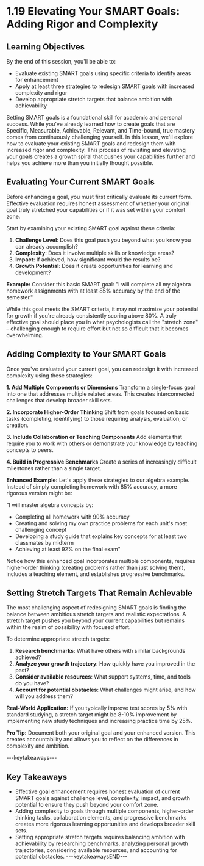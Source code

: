 # 1.19  Elevating Your SMART Goals: Adding Rigor and Complexity

## Learning Objectives

By the end of this session, you'll be able to:

- Evaluate existing SMART goals using specific criteria to identify areas for enhancement
- Apply at least three strategies to redesign SMART goals with increased complexity and rigor
- Develop appropriate stretch targets that balance ambition with achievability

Setting SMART goals is a foundational skill for academic and personal success. While you've already learned how to create goals that are Specific, Measurable, Achievable, Relevant, and Time-bound, true mastery comes from continuously challenging yourself. In this lesson, we'll explore how to evaluate your existing SMART goals and redesign them with increased rigor and complexity. This process of revisiting and elevating your goals creates a growth spiral that pushes your capabilities further and helps you achieve more than you initially thought possible.

## Evaluating Your Current SMART Goals

Before enhancing a goal, you must first critically evaluate its current form. Effective evaluation requires honest assessment of whether your original goal truly stretched your capabilities or if it was set within your comfort zone.

Start by examining your existing SMART goal against these criteria:

1. **Challenge Level**: Does this goal push you beyond what you know you can already accomplish?
2. **Complexity**: Does it involve multiple skills or knowledge areas?
3. **Impact**: If achieved, how significant would the results be?
4. **Growth Potential**: Does it create opportunities for learning and development?

**Example:**
Consider this basic SMART goal:
"I will complete all my algebra homework assignments with at least 85% accuracy by the end of the semester."

While this goal meets the SMART criteria, it may not maximize your potential for growth if you're already consistently scoring above 80%. A truly effective goal should place you in what psychologists call the "stretch zone" – challenging enough to require effort but not so difficult that it becomes overwhelming.

## Adding Complexity to Your SMART Goals

Once you've evaluated your current goal, you can redesign it with increased complexity using these strategies:

**1. Add Multiple Components or Dimensions**
Transform a single-focus goal into one that addresses multiple related areas. This creates interconnected challenges that develop broader skill sets.

**2. Incorporate Higher-Order Thinking**
Shift from goals focused on basic tasks (completing, identifying) to those requiring analysis, evaluation, or creation.

**3. Include Collaboration or Teaching Components**
Add elements that require you to work with others or demonstrate your knowledge by teaching concepts to peers.

**4. Build in Progressive Benchmarks**
Create a series of increasingly difficult milestones rather than a single target.

**Enhanced Example:**
Let's apply these strategies to our algebra example. Instead of simply completing homework with 85% accuracy, a more rigorous version might be:

"I will master algebra concepts by: 

- Completing all homework with 90% accuracy
- Creating and solving my own practice problems for each unit's most challenging concept
- Developing a study guide that explains key concepts for at least two classmates by midterm
- Achieving at least 92% on the final exam"

Notice how this enhanced goal incorporates multiple components, requires higher-order thinking (creating problems rather than just solving them), includes a teaching element, and establishes progressive benchmarks.

## Setting Stretch Targets That Remain Achievable

The most challenging aspect of redesigning SMART goals is finding the balance between ambitious stretch targets and realistic expectations. A stretch target pushes you beyond your current capabilities but remains within the realm of possibility with focused effort.

To determine appropriate stretch targets:

1. **Research benchmarks**: What have others with similar backgrounds achieved?
2. **Analyze your growth trajectory**: How quickly have you improved in the past?
3. **Consider available resources**: What support systems, time, and tools do you have?
4. **Account for potential obstacles**: What challenges might arise, and how will you address them?

**Real-World Application:**
If you typically improve test scores by 5% with standard studying, a stretch target might be 8-10% improvement by implementing new study techniques and increasing practice time by 25%.

**Pro Tip:** Document both your original goal and your enhanced version. This creates accountability and allows you to reflect on the differences in complexity and ambition.

---keytakeaways---
## Key Takeaways

- Effective goal enhancement requires honest evaluation of current SMART goals against challenge level, complexity, impact, and growth potential to ensure they push beyond your comfort zone.
- Adding complexity to goals through multiple components, higher-order thinking tasks, collaboration elements, and progressive benchmarks creates more rigorous learning opportunities and develops broader skill sets.
- Setting appropriate stretch targets requires balancing ambition with achievability by researching benchmarks, analyzing personal growth trajectories, considering available resources, and accounting for potential obstacles.
---keytakeawaysEND---

